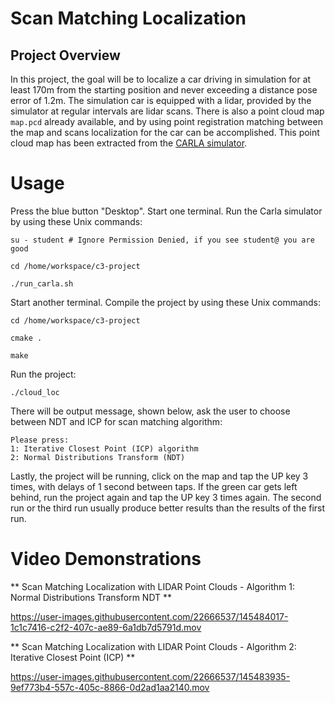 # Scan Matching Localization

  
## Project Overview
In this project,  the goal will be to localize a car driving in simulation for at least 170m from the starting position and never exceeding a distance pose error of 1.2m. The simulation car is equipped with a lidar, provided by the simulator at regular intervals are lidar scans. There is also a point cloud map  `map.pcd`  already available, and by using point registration matching between the map and scans localization for the car can be accomplished. This point cloud map has been extracted from the  [CARLA simulator](https://carla.org/).


  

# Usage

  

Press the blue button "Desktop". Start one terminal. Run the Carla simulator by using these Unix commands:

  

```
su - student # Ignore Permission Denied, if you see student@ you are good

cd /home/workspace/c3-project

./run_carla.sh
```

  

Start another terminal. Compile the project by using these Unix commands:

  

```
cd /home/workspace/c3-project

cmake .

make
```


Run the project:
```
./cloud_loc
```
There will be output message, shown below, ask the user to choose between NDT and ICP for scan matching algorithm:

```
Please press:
1: Iterative Closest Point (ICP) algorithm 
2: Normal Distributions Transform (NDT)
```

Lastly, the project will be running, click on the map and tap the UP key 3 times, with delays of 1 second between taps. If the green car gets left behind, run the project again and tap the UP key 3 times again. The second run or the third run usually produce better results than the results of the first run.


# Video Demonstrations
  

** Scan Matching Localization with LIDAR Point Clouds - Algorithm 1: Normal Distributions Transform NDT **

https://user-images.githubusercontent.com/22666537/145484017-1c1c7416-c2f2-407c-ae89-6a1db7d5791d.mov


  

** Scan Matching Localization with LIDAR Point Clouds - Algorithm 2: Iterative Closest Point (ICP) **

https://user-images.githubusercontent.com/22666537/145483935-9ef773b4-557c-405c-8866-0d2ad1aa2140.mov


